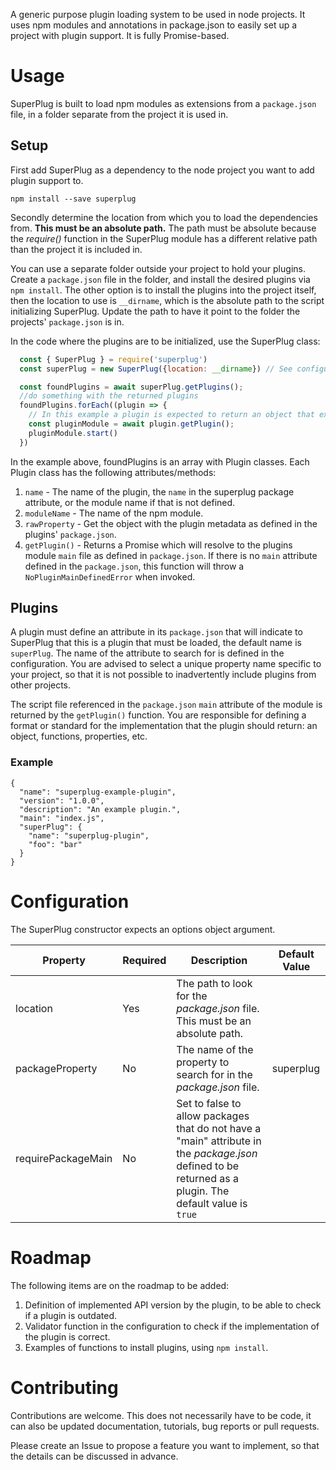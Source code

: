 A generic purpose plugin loading system to be used in node projects. It uses npm modules
and annotations in package.json to easily set up a project with plugin support. It is fully Promise-based.

# Usage

SuperPlug is built to load npm modules as extensions from a `package.json` file, in a folder
separate from the project it is used in.

## Setup

First add SuperPlug as a dependency to the node project you want to add plugin support to.

    npm install --save superplug

Secondly determine the location from which you to load the dependencies from. **This must be
an absolute path.** The path must be absolute because the _require()_ function in the
SuperPlug module has a different relative path than the project it is included in.

You can use a separate folder outside your project to hold your plugins. Create a `package.json` file in the folder, and install
the desired plugins via `npm install`. The other option is to install the plugins into the project
itself, then the location to use is `__dirname`, which is the absolute path to the script
initializing SuperPlug. Update the path to have it point to the folder the projects' `package.json` is in.

In the code where the plugins are to be initialized, use the SuperPlug class:

```js
  const { SuperPlug } = require('superplug')
  const superPlug = new SuperPlug({location: __dirname}) // See configuration section for more details on configuration.

  const foundPlugins = await superPlug.getPlugins();
  //do something with the returned plugins
  foundPlugins.forEach((plugin => {
    // In this example a plugin is expected to return an object that exposes a method called start.
    const pluginModule = await plugin.getPlugin();
    pluginModule.start()
  })
```

In the example above, foundPlugins is an array with Plugin classes. Each Plugin class
has the following attributes/methods:

1. `name` - The name of the plugin, the `name` in the superplug package attribute, or the module name if that is not defined.
2. `moduleName` - The name of the npm module.
3. `rawProperty` - Get the object with the plugin metadata as defined in the plugins' `package.json`.
4. `getPlugin()` - Returns a Promise which will resolve to the plugins module `main` file as defined in `package.json`.
   If there is no `main` attribute defined in the `package.json`, this function will throw
   a `NoPluginMainDefinedError` when invoked.

## Plugins

A plugin must define an attribute in its `package.json` that will indicate to SuperPlug that this
is a plugin that must be loaded, the default name is `superPlug`. The name of the attribute to search for is defined in
the configuration. You are advised to select a unique property name specific to your project,
so that it is not possible to inadvertently include plugins from other projects.

The script file referenced in the `package.json` `main` attribute of the module is returned by the `getPlugin()`
function. You are responsible for defining a format or standard for the implementation
that the plugin should return: an object, functions, properties, etc.

### Example

```
{
  "name": "superplug-example-plugin",
  "version": "1.0.0",
  "description": "An example plugin.",
  "main": "index.js",
  "superPlug": {
    "name": "superplug-plugin",
    "foo": "bar"
  }
}
```

# Configuration

The SuperPlug constructor expects an options object argument.

| Property           | Required | Description                                                                                                                                              | Default Value |
| ------------------ | -------- | -------------------------------------------------------------------------------------------------------------------------------------------------------- | ------------- |
| location           | Yes      | The path to look for the _package.json_ file. This must be an absolute path.                                                                             |               |
| packageProperty    | No       | The name of the property to search for in the _package.json_ file.                                                                                       | superplug     |
| requirePackageMain | No       | Set to false to allow packages that do not have a "main" attribute in the _package.json_ defined to be returned as a plugin. The default value is `true` |

# Roadmap

The following items are on the roadmap to be added:

1. Definition of implemented API version by the plugin, to be able to check if a plugin is outdated.
2. Validator function in the configuration to check if the implementation of the plugin is correct.
3. Examples of functions to install plugins, using `npm install`.

# Contributing

Contributions are welcome. This does not necessarily have to be code, it can also be updated documentation,
tutorials, bug reports or pull requests.

Please create an Issue to propose a feature you want to implement, so that the details
can be discussed in advance.
